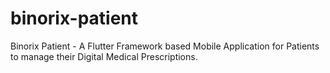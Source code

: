 # binorix-patient
Binorix Patient - A Flutter Framework based Mobile Application for Patients to manage their Digital Medical Prescriptions.
